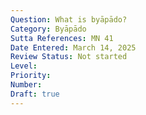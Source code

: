 ```yaml
---
Question: What is byāpādo?
Category: Byāpādo
Sutta References: MN 41
Date Entered: March 14, 2025
Review Status: Not started
Level: 
Priority: 
Number: 
Draft: true
---
```

